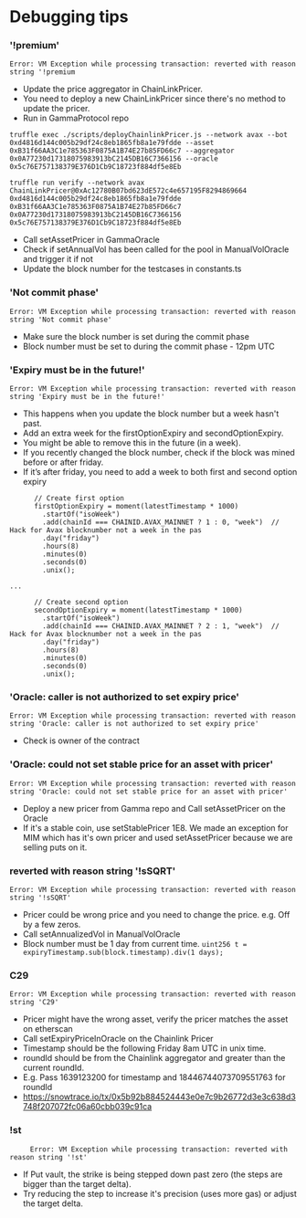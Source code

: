 # Debugging tips

### '!premium'
```
Error: VM Exception while processing transaction: reverted with reason string '!premium
```
- Update the price aggregator in ChainLinkPricer.
- You need to deploy a new ChainLinkPricer since there's no method to update the pricer.
- Run in GammaProtocol repo

```
truffle exec ./scripts/deployChainlinkPricer.js --network avax --bot 0xd4816d144c005b29df24c8eb1865fb8a1e79fdde --asset 0xB31f66AA3C1e785363F0875A1B74E27b85FD66c7 --aggregator 0x0A77230d17318075983913bC2145DB16C7366156 --oracle 0x5c76E757138379E376D1Cb9C18723f884df5e8Eb

truffle run verify --network avax ChainLinkPricer@0xAc12780B07bd623dE572c4e657195F8294869664 0xd4816d144c005b29df24c8eb1865fb8a1e79fdde 0xB31f66AA3C1e785363F0875A1B74E27b85FD66c7 0x0A77230d17318075983913bC2145DB16C7366156 0x5c76E757138379E376D1Cb9C18723f884df5e8Eb
```

- Call setAssetPricer in GammaOracle
- Check if setAnnualVol has been called for the pool in ManualVolOracle and trigger it if not
- Update the block number for the testcases in constants.ts

### 'Not commit phase'
```
Error: VM Exception while processing transaction: reverted with reason string 'Not commit phase'
```
- Make sure the block number is set during the commit phase
- Block number must be set to during the commit phase - 12pm UTC

### 'Expiry must be in the future!'
```
Error: VM Exception while processing transaction: reverted with reason string 'Expiry must be in the future!'
```
- This happens when you update the block number but a week hasn't past.
- Add an extra week for the firstOptionExpiry and secondOptionExpiry.
- You might be able to remove this in the future (in a week).
- If you recently changed the block number, check if the block was mined before or after friday.
- If it’s after friday, you need to add a week to both first and second option expiry

```
      // Create first option
      firstOptionExpiry = moment(latestTimestamp * 1000)
        .startOf("isoWeek")
        .add(chainId === CHAINID.AVAX_MAINNET ? 1 : 0, "week")  // Hack for Avax blocknumber not a week in the pas
        .day("friday")
        .hours(8)
        .minutes(0)
        .seconds(0)
        .unix();

...

      // Create second option
      secondOptionExpiry = moment(latestTimestamp * 1000)
        .startOf("isoWeek")
        .add(chainId === CHAINID.AVAX_MAINNET ? 2 : 1, "week")  // Hack for Avax blocknumber not a week in the pas
        .day("friday")
        .hours(8)
        .minutes(0)
        .seconds(0)
        .unix();
```

### 'Oracle: caller is not authorized to set expiry price'
```
Error: VM Exception while processing transaction: reverted with reason string 'Oracle: caller is not authorized to set expiry price'
```
- Check is owner of the contract

### 'Oracle: could not set stable price for an asset with pricer'
```
Error: VM Exception while processing transaction: reverted with reason string 'Oracle: could not set stable price for an asset with pricer'
```
- Deploy a new pricer from Gamma repo and Call setAssetPricer on the Oracle
- If it's a stable coin, use setStablePricer 1E8.  We made an exception for MIM which has it's own pricer and used setAssetPricer because we are selling puts on it.

### reverted with reason string '!sSQRT'
```
Error: VM Exception while processing transaction: reverted with reason string '!sSQRT'
```
- Pricer could be wrong price and you need to change the price.  e.g. Off by a few zeros.
- Call setAnnualizedVol in ManualVolOracle
- Block number must be 1 day from current time.
  `uint256 t = expiryTimestamp.sub(block.timestamp).div(1 days);`

### C29
```
Error: VM Exception while processing transaction: reverted with reason string 'C29'
```
- Pricer might have the wrong asset, verify the pricer matches the asset on etherscan
- Call setExpiryPriceInOracle on the Chainlink Pricer
- Timestamp should be the following Friday 8am UTC in unix time.
- roundId should be from the Chainlink aggregator and greater than the current roundId.
- E.g. Pass 1639123200 for timestamp and 18446744073709551763 for roundId
- https://snowtrace.io/tx/0x5b92b884524443e0e7c9b26772d3e3c638d3748f207072fc06a60cbb039c91ca

### !st
```
     Error: VM Exception while processing transaction: reverted with reason string '!st'
```
- If Put vault, the strike is being stepped down past zero (the steps are bigger than the target delta).
- Try reducing the step to increase it's precision (uses more gas) or adjust the target delta.
